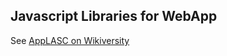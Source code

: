 ## Javascript Libraries for WebApp
See [AppLASC on Wikiversity](https://en.wikiversity.orh/wiki/AppLSAC)
